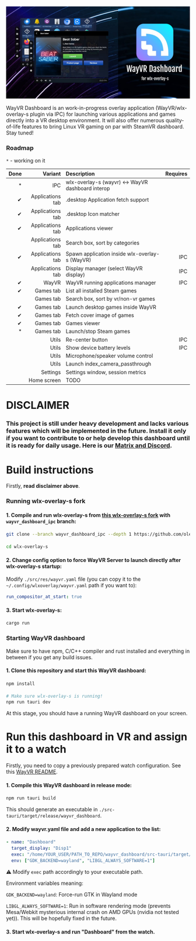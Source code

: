 <p align="center">
	<img alt="WayVR Dashboard logo" src="./contrib/front.jpg" width="auto"/>
</p>

WayVR Dashboard is an work-in-progress overlay application (WayVR/wlx-overlay-s plugin via IPC) for launching various applications and games directly into a VR desktop environment. It will also offer numerous quality-of-life features to bring Linux VR gaming on par with SteamVR dashboard. Stay tuned!

### Roadmap

`*` - working on it

| Done |          Variant | Description                                       | Requires |
| ---: | ---------------: | :------------------------------------------------ | -------: |
|   \* |              IPC | wlx-overlay-s (wayvr) <-> WayVR dashboard interop |          |
|   ✔ | Applications tab | .desktop Application fetch support                |          |
|   ✔ | Applications tab | .desktop Icon matcher                             |          |
|   ✔ | Applications tab | Applications viewer                               |          |
|      | Applications tab | Search box, sort by categories                    |          |
|   ✔ | Applications tab | Spawn application inside wlx-overlay-s (WayVR)    |      IPC |
|      | Applications tab | Display manager (select WayVR display)            |      IPC |
|   ✔ |            WayVR | WayVR running applications manager                |      IPC |
|   ✔ |        Games tab | List all installed Steam games                    |          |
|      |        Games tab | Search box, sort by vr/non-vr games               |          |
|   ✔ |        Games tab | Launch desktop games inside WayVR                 |          |
|   ✔ |        Games tab | Fetch cover image of games                        |          |
|   ✔ |        Games tab | Games viewer                                      |          |
|   \* |        Games tab | Launch/stop Steam games                           |          |
|      |            Utils | Re-center button                                  |      IPC |
|      |            Utils | Show device battery levels                        |      IPC |
|      |            Utils | Microphone/speaker volume control                 |          |
|      |            Utils | Launch index_camera_passthrough                   |          |
|      |         Settings | Settings window, session metrics                  |          |
|      |      Home screen | TODO                                              |          |

# DISCLAIMER

### This project is still under heavy development and lacks various features which will be implemented in the future. Install it only if you want to contribute to or help develop this dashboard until it is ready for daily usage. Here is our [Matrix and Discord](https://lvra.gitlab.io/docs/community/).

# Build instructions

Firstly, **read disclaimer above**.

### Running wlx-overlay-s fork

#### 1. Compile and run wlx-overlay-s from [this wlx-overlay-s fork](https://github.com/olekolek1000/wlx-overlay-s) with `wayvr_dashboard_ipc` branch:

```bash
git clone --branch wayvr_dashboard_ipc --depth 1 https://github.com/olekolek1000/wlx-overlay-s

cd wlx-overlay-s
```

#### 2. Change config option to force WayVR Server to launch directly after wlx-overlay-s startup:

Modify `./src/res/wayvr.yaml` file (you can copy it to the `~/.config/wlxoverlay/wayvr.yaml` path if you want to):

```yaml
run_compositor_at_start: true
```

#### 3. Start wlx-overlay-s:

```bash
cargo run
```

### Starting WayVR dashboard

Make sure to have npm, C/C++ compiler and rust installed and everything in between if you get any build issues.

#### 1. Clone this repository and start this WayVR dashboard:

```bash
npm install

# Make sure wlx-overlay-s is running!
npm run tauri dev
```

At this stage, you should have a running WayVR dashboard on your screen.

# Run this dashboard in VR and assign it to a watch

Firstly, you need to copy a previously prepared watch configuration. See this [WayVR README](https://github.com/galister/wlx-overlay-s/tree/main/contrib/wayvr).

#### 1. Compile this WayVR dashboard in release mode:

```bash
npm run tauri build
```

This should generate an executable in `./src-tauri/target/release/wayvr_dashboard`.

#### 2. Modify wayvr.yaml file and add a new application to the list:

```yaml
- name: "Dashboard"
  target_display: "Disp1"
  exec: "/home/YOUR_USER/PATH_TO_REPO/wayvr_dashboard/src-tauri/target/release/wayvr_dashboard"
  env: ["GDK_BACKEND=wayland", "LIBGL_ALWAYS_SOFTWARE=1"]
```

⚠️ Modify `exec` path accordingly to your executable path.

Environment variables meaning:

`GDK_BACKEND=wayland`: Force-run GTK in Wayland mode

`LIBGL_ALWAYS_SOFTWARE=1`: Run in software rendering mode (prevents Mesa/Webkit mysterious internal crash on AMD GPUs (nvidia not tested yet)). This will be hopefully fixed in the future.

#### 3. Start wlx-overlay-s and run "Dashboard" from the watch.
